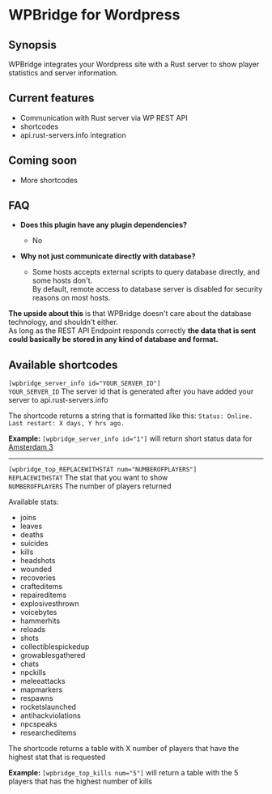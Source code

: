 
# WPBridge for Wordpress

## Synopsis

WPBridge integrates your Wordpress site with a Rust server to show player statistics and server information.

## Current features

+ Communication with Rust server via WP REST API
+ shortcodes
+ api.rust-servers.info integration

## Coming soon

+ More shortcodes

## FAQ
+ **Does this plugin have any plugin dependencies?**
  + No
+ **Why not just communicate directly with database?**
  
  + Some hosts accepts external scripts to query database directly, and some hosts don't.<br>
  By default, remote access to database server is disabled for security reasons on most hosts.

**The upside about this** is that WPBridge doesn't care about the database technology, and shouldn't either.<br>As long as the REST API Endpoint responds correctly **the data that is sent could basically be stored in any kind of database and format.**<br>

## Available shortcodes
`[wpbridge_server_info id="YOUR_SERVER_ID"]`<br>
`YOUR_SERVER_ID` The server id that is generated after you have added your server to api.rust-servers.info

The shortcode returns a string that is formatted like this: `Status: Online. Last restart: X days, Y hrs ago.`

**Example:** `[wpbridge_server_info id="1"]` will return short status data for [Amsterdam 3](https://api.rust-servers.info/status/1)

---

`[wpbridge_top_REPLACEWITHSTAT num="NUMBEROFPLAYERS"]`<br>
`REPLACEWITHSTAT` The stat that you want to show<br>
`NUMBEROFPLAYERS` The number of players returned

Available stats:
+ joins            
+ leaves               
+ deaths               
+ suicides             
+ kills                
+ headshots            
+ wounded              
+ recoveries           
+ crafteditems         
+ repaireditems        
+ explosivesthrown     
+ voicebytes           
+ hammerhits           
+ reloads              
+ shots                
+ collectiblespickedup 
+ growablesgathered    
+ chats                
+ npckills             
+ meleeattacks         
+ mapmarkers           
+ respawns             
+ rocketslaunched      
+ antihackviolations   
+ npcspeaks            
+ researcheditems  


The shortcode returns a table with X number of players that have the highest stat that is requested

**Example:** `[wpbridge_top_kills num="5"]` will return a table with the 5 players that has the highest number of kills